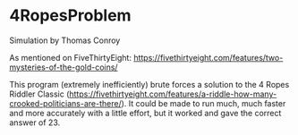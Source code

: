 # 4RopesProblem
Simulation by Thomas Conroy

As mentioned on FiveThirtyEight: https://fivethirtyeight.com/features/two-mysteries-of-the-gold-coins/

This program (extremely inefficiently) brute forces a solution to the 4 Ropes Riddler Classic (https://fivethirtyeight.com/features/a-riddle-how-many-crooked-politicians-are-there/). It could be made to run much, much faster and more accurately with a little effort, but it worked and gave the correct answer of 23.
